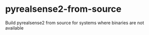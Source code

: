 # pyrealsense2-from-source
Build pyrealsense2 from source for systems where binaries are not available
